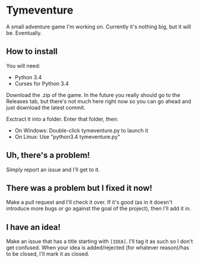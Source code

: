 # Tymeventure
A small adventure game I'm working on. Currently it's nothing big, but it will be. Eventually.

## How to install
You will need:
 - Python 3.4
 - Curses for Python 3.4

Download the .zip of the game. In the future you really should go to the Releases tab, but there's not much here right now so you can go ahead and just download the latest commit.

Exctract it into a folder. Enter that folder, then:

 - On Windows: Double-click tymeventure.py to launch it
 - On Linux: Use "python3.4 tymeventure.py"

## Uh, there's a problem!
Simply report an issue and I'll get to it.

## There was a problem but I fixed it now!
Make a pull request and I'll check it over. If it's good (as in it doesn't introduce more bugs or go against the goal of the project), then I'll add it in.

## I have an idea!
Make an issue that has a title starting with `[IDEA]`. I'll tag it as such so I don't get confused. When your idea is added/rejected (for whatever reason)/has to be closed, I'll mark it as closed.
